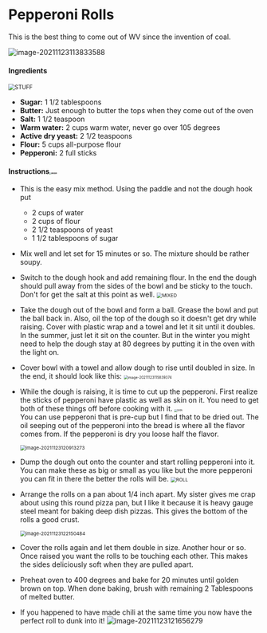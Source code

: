 # Pepperoni Rolls

This is the best thing to come out of WV since the invention of coal.

![image-20211123113833588](images/image-20211123113833588.png)

#### Ingredients

<img src="images/STUFF.JPG" alt="STUFF" style="zoom:80%;" />

- **Sugar:** 1 1/2 tablespoons
- **Butter:**  Just enough to butter the tops when they come out of the oven
- **Salt:** 1 1/2 teaspoon
- **Warm water:** 2 cups warm water, never go over 105 degrees 
- **Active dry yeast:** 2 1/2 teaspoons
- **Flour:** 5 cups all-purpose flour
- **Pepperoni:** 2 full sticks



#### Instructions<img src="images/MIXER.JPG" alt="MIXER" style="zoom:25%;" />

- This is the easy mix method.  Using the paddle and not the dough hook put 

  - 2 cups of water
  - 2 cups of flour 
  - 2 1/2 teaspoons of yeast
  - 1 1/2 tablespoons of sugar

- Mix well and let set for 15 minutes or so.  The mixture should be rather soupy. 

- Switch to the dough hook and add remaining flour.  In the end the dough should pull away from the sides of the bowl and be sticky to the touch.   Don't for get the salt at this point as well. 
   <img src="images/MIXED.JPG" alt="MIXED" style="zoom:67%;" />
  

- Take the dough out of the bowl and form a ball.  Grease the bowl and put the ball back in.  Also, oil the top of the dough so it doesn't get dry while raising.  Cover with plastic wrap and a towel and let it sit until it doubles.  In the summer, just let it sit on the counter.  But in the winter you might need to help the dough stay at 80 degrees by putting it in the oven with the light on.   

- Cover bowl with a towel and allow dough to rise until doubled in size. In the end, it should look like this:
   <img src="images/image-20211123115839374.png" alt="image-20211123115839374" style="zoom:50%;" />

- While the dough is raising, it is time to cut up the pepperoni.  First realize the sticks of pepperoni have plastic as well as skin on it.  You need to get both of these things off before cooking with it.
    <img src="images/SKIN.JPG" alt="SKIN" style="zoom:33%;" />  
  You can use pepperoni that is pre-cup but I find that to be dried out.  The oil seeping out of the pepperoni into the bread is where all the flavor comes from.  If the pepperoni is dry you loose half the flavor. 

  <img src="images/image-20211123120913273.png" alt="image-20211123120913273" style="zoom:67%;" />

- Dump the dough out onto the counter and start rolling pepperoni into it.  You can make these as big or small as you like but the more pepperoni you can fit in there the better the  rolls will be.
    <img src="images/ROLL.JPG" alt="ROLL" style="zoom:67%;" />

- Arrange the rolls on a pan about 1/4 inch apart.  My sister gives me crap about using this round pizza pan, but I like it because it is heavy gauge steel meant for baking deep dish pizzas.  This gives the bottom of the rolls a good crust. 

  <img src="images/image-20211123122150484.png" alt="image-20211123122150484" style="zoom:67%;" />

- Cover the rolls again and let them double in size.  Another hour or so.  Once raised you want the rolls to be touching each other.   This makes the sides deliciously soft when they are pulled apart. 

- Preheat oven to 400 degrees and bake for 20 minutes until golden brown on top. When done baking, brush with remaining 2 Tablespoons of melted butter. 

- If you happened to have made chili at the same time you now have the perfect roll to dunk into it! 
  ![image-20211123121656279](images/image-20211123121656279.png)

